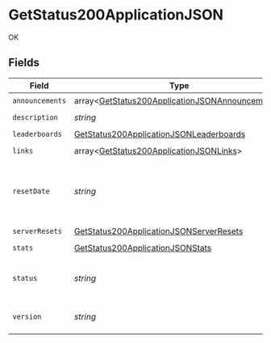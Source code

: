 # GetStatus200ApplicationJSON

OK


## Fields

| Field                                                                                                                  | Type                                                                                                                   | Required                                                                                                               | Description                                                                                                            |
| ---------------------------------------------------------------------------------------------------------------------- | ---------------------------------------------------------------------------------------------------------------------- | ---------------------------------------------------------------------------------------------------------------------- | ---------------------------------------------------------------------------------------------------------------------- |
| `announcements`                                                                                                        | array<[GetStatus200ApplicationJSONAnnouncements](../../models/operations/GetStatus200ApplicationJSONAnnouncements.md)> | :heavy_check_mark:                                                                                                     | N/A                                                                                                                    |
| `description`                                                                                                          | *string*                                                                                                               | :heavy_check_mark:                                                                                                     | N/A                                                                                                                    |
| `leaderboards`                                                                                                         | [GetStatus200ApplicationJSONLeaderboards](../../models/operations/GetStatus200ApplicationJSONLeaderboards.md)          | :heavy_check_mark:                                                                                                     | N/A                                                                                                                    |
| `links`                                                                                                                | array<[GetStatus200ApplicationJSONLinks](../../models/operations/GetStatus200ApplicationJSONLinks.md)>                 | :heavy_check_mark:                                                                                                     | N/A                                                                                                                    |
| `resetDate`                                                                                                            | *string*                                                                                                               | :heavy_check_mark:                                                                                                     | The date and time when the game server was last reset.                                                                 |
| `serverResets`                                                                                                         | [GetStatus200ApplicationJSONServerResets](../../models/operations/GetStatus200ApplicationJSONServerResets.md)          | :heavy_check_mark:                                                                                                     | N/A                                                                                                                    |
| `stats`                                                                                                                | [GetStatus200ApplicationJSONStats](../../models/operations/GetStatus200ApplicationJSONStats.md)                        | :heavy_check_mark:                                                                                                     | N/A                                                                                                                    |
| `status`                                                                                                               | *string*                                                                                                               | :heavy_check_mark:                                                                                                     | The current status of the game server.                                                                                 |
| `version`                                                                                                              | *string*                                                                                                               | :heavy_check_mark:                                                                                                     | The current version of the API.                                                                                        |